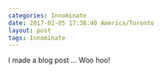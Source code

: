 ```yaml
---
categories: Innominate
date: 2017-02-05 17:38:40 America/Toronto
layout: post
tags: Innominate
---
```


I made a blog post &hellip; Woo hoo!
